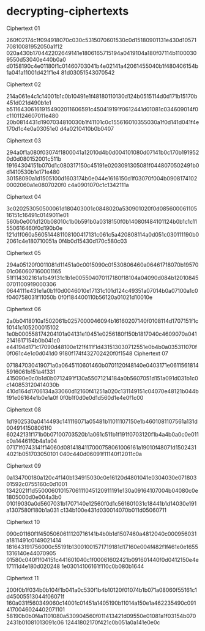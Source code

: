 # decrypting-ciphertexts



Ciphertext 01

260f02174c1f094918070c030c5315070601530c0d15180901131e430d1057170810081952050a1f12
020a430b170442202649141e1806165715194a0419104a180f07114b11000309550d53040e440b0a0
d0158190c4e01180f1c01460703041b4e02141a42061455040b1f480406154b1a041a11001d421f1e4
81d03051543070542

Ciphertext 02

214a061e4c1c14001b1c0b10491e1f48180110130d124b0515114d0d171b15170b451d021d490b1e1
b511643061619154902011606591c450419191f0612441d01081c034609014f0c1101124607011e480
20b0814431d1907034810030b1f41101c0c155616010355030a1f0d141d041f4e170d1c4e0a03051e0
d4a0210410b0b0407

Ciphertext 03

294a0f1a080f03074f1800041a12010d4b0d004101080d07141b0c170b1919520d0d080152001c511b
19164304151b070d1c080317150c45191e0203091305081f0448070502491b0d1410530b1e171e480
30158090a1d1505100d1603174b0e044e1616150d1f03070f004b09081741020002060a1e0807020f0
c4a0901070c1c1342111a

Ciphertext 04

3c020253050500061d180403001c0848020a530901020f0d08560006110516151c16491c0149011e01
560b0e001d120b08010c1b0b591b0a0318150f0b14080f484101124b0b1c1c11550616460f0d190b0e
121d1f060a560514481108100417131c061c5a420808114a0d051c030111190b02061c4e180710051a
0f4b0d15430d170c580c03

Ciphertext 05

294a05120f0011081d11451a0c0015090c01530806460a06461718070b1957001c060607160001165
51f114302161a1b49131c1b1e005504070117180f18104a04090d084b120108450701100919000306
0644111e431e1a0b1f0d0046010e17131c101d124c49351a07014b0a07100a1c0f040758031f11050b
0f0f184400110b56120a01021d10010e

Ciphertext 06

2a0b0418010a1502061b0257000046094b16160207140f0108114d1707151f1c10141c105200015102
1e0b000558174204101a04131e10451e0256180f150b1817040c4609070a0412141617154b0b041c0
e44194d171c17090d48100e121f411f1d431513030712551e0b4b0a035311070f0f061c4e1c0d041d0
9180f174f432702420f0f1548
Ciphertext 07

071847030419071a0a0645110601460b0701120f48140e0403171e06115618145916061b151a4f331
415090e0c0b1d0b0712491f130a55071214184a0b5607051d151a091d031b1c0c140853120414030b
410d164d1706134a33060d12160f41251a020c131149151c04070e48121b044b191e06164e1b0e1a0f
0f0b1f0d0e0d1d560d1e4e0f1c00

Ciphertext 08

1d1902530a0414493c141116071a05481b11011107150e1b4601081107561a131d0049141508061f0
60242131f171b0b07100703520b1a061c511b1f191f0703120f1b4a4b0a0c0e011c0a14461f0b4a1a04
07171f0743141f14060d0814184117000758061006161a19010f48071d15024314021b051703050101
040c440d06091f11140f12011c0a

Ciphertext 09

0a134700180a120c4f140b134915030c0e16120d4801041e0304030e07180301592c0755160c0d1001
1342021f1d55000601015706111045120911191e130a09164107004b04080c0e1805000d0e004a3b0
01019030a0d5607031b1707140e12560f0d1c561601031c18441b1d14030e191a1307580f180b1a031
c134b100e431d030014070b011d05060711

Ciphertext 10

090c01160f1f4505060611120716141b4b0b1d1507460a4812040c000956031a1811491c0149021414
181643191756000c55191b13001001571719181d17160e004f482f1f461e0e16551316140e44070905
01580c040f1f04151c441601040c1f00061602421b091601440f0d0412150e4e17111d4e180d020248
1e03014106161f110c0b080b1644

Ciphertext 11

200f0b1f034b0b104f1b041a0c530f1b4b10120f01074b1b071a08060f55161c1d45005513044f06071f
160a031f560349060c14001c01451a1405190b11014a150e1a462235490c0914170046024402071101
58190b0b0f4a1101080a530904560f011413421d09550e01081a1f03154b0702431b01081013091c06
12441802170f421c0b051a0a141e0e0c
